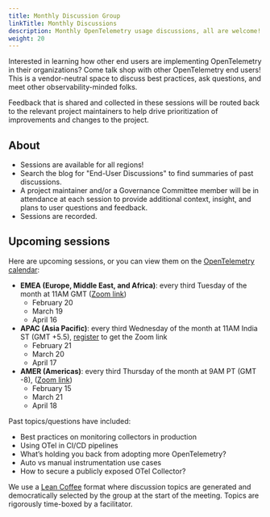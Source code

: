 ```yaml
---
title: Monthly Discussion Group
linkTitle: Monthly Discussions
description: Monthly OpenTelemetry usage discussions, all are welcome!
weight: 20
---
```


Interested in learning how other end users are implementing OpenTelemetry in
their organizations? Come talk shop with other OpenTelemetry end users! This is
a vendor-neutral space to discuss best practices, ask questions, and meet other
observability-minded folks.

Feedback that is shared and collected in these sessions will be routed back to
the relevant project maintainers to help drive prioritization of improvements
and changes to the project.

## About

- Sessions are available for all regions!
- Search the blog for "End-User Discussions" to find summaries of past discussions.
- A project maintainer and/or a Governance Committee member will be in
  attendance at each session to provide additional context, insight, and plans
  to user questions and feedback.
- Sessions are recorded. 

## Upcoming sessions

Here are upcoming sessions, or you can view them on the
[OpenTelemetry calendar](https://github.com/open-telemetry/community#calendar):

- **EMEA (Europe, Middle East, and Africa)**: every third Tuesday of the month
  at 11AM GMT ([Zoom link](https://us06web.zoom.us/j/85691064809?pwd=c0VCejh))
  - February 20
  - March 19
  - April 16
- **APAC (Asia Pacific)**: every third Wednesday of the month at 11AM India ST
  (GMT +5.5), [register](https://lu.ma/1w129wgu) to get the Zoom link
  - February 21
  - March 20
  - April 17
- **AMER (Americas)**: every third Thursday of the month at 9AM PT (GMT -8),
  ([Zoom link](https://us06web.zoom.us/j/87037874951?pwd=WGo3eUZpeWFZTlhJQXhJeXZhQmwvUT09))
  - February 15
  - March 21
  - April 18

Past topics/questions have included:

- Best practices on monitoring collectors in production
- Using OTel in CI/CD pipelines
- What’s holding you back from adopting more OpenTelemetry?
- Auto vs manual instrumentation use cases
- How to secure a publicly exposed OTel Collector?

We use a [Lean Coffee](https://leancoffee.org) format where discussion topics
are generated and democratically selected by the group at the start of the
meeting. Topics are rigorously time-boxed by a facilitator.
